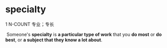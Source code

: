 # specialty

1 N-COUNT 专业；专长

​	Someone's **specialty** is **a particular type of work** that you **do most** or **do best**, or **a subject that they know a lot about**.

